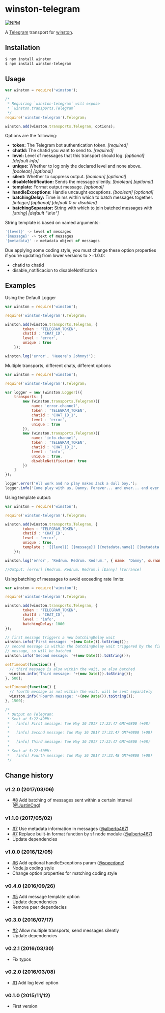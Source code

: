 # winston-telegram

[![NPM](https://nodei.co/npm/winston-telegram.png?downloads=true&downloadRank=true&stars=true)](https://nodei.co/npm/winston-telegram/)

A [Telegram][0] transport for [winston][1].

## Installation

``` sh
$ npm install winston
$ npm install winston-telegram
```

## Usage
``` js
var winston = require('winston');

/*
 * Requiring `winston-telegram` will expose
 * `winston.transports.Telegram`
 */
require('winston-telegram').Telegram;

winston.add(winston.transports.Telegram, options);
```

Options are the following:

* __token:__ The Telegram bot authentication token. *[required]*
* __chatId:__ The chatid you want to send to. *[required]*
* __level:__ Level of messages that this transport should log. *[optional]* *[default info]*
* __unique:__ Whether to log only the declared level and none above. *[boolean]* *[optional]*
* __silent:__ Whether to suppress output. *[boolean]* *[optional]*
* __disableNotification:__ Sends the message silently. *[boolean]* *[optional]*
* __template:__ Format output message. *[optional]*
* __handleExceptions:__ Handle uncaught exceptions. *[boolean]* *[optional]*
* __batchingDelay:__ Time in ms within which to batch messages together. *[integer]* *[optional]* *[default 0 or disabled]*
* __batchingSeparator:__ String with which to join batched messages with *[string]* *[default "\n\n"]*

String template is based on named arguments:
``` js
'{level}' -> level of messages
'{message}' -> text of messages
'{metadata}' -> metadata object of messages
```

Due applying some coding style, you must change these option properties if you're updating from lower versions to >=1.0.0:

- chatid to chatId
- disable_notificacion to disableNotification

## Examples
Using the Default Logger
``` js
var winston = require('winston');

require('winston-telegram').Telegram;

winston.add(winston.transports.Telegram, {
		token : 'TELEGRAM_TOKEN',
		chatId : 'CHAT_ID',
		level : 'error',
		unique : true
    });

winston.log('error', 'Heeere’s Johnny!');
```
Multiple transports, different chats, different options
``` js
var winston = require('winston');

require('winston-telegram').Telegram;

var logger = new (winston.Logger)({
	transports: [
		new (winston.transports.Telegram)({
			name: 'error-channel',
			token : 'TELEGRAM_TOKEN',
			chatId : 'CHAT_ID_1',
			level : 'error',
			unique : true
		}),
		new (winston.transports.Telegram)({
			name: 'info-channel',
			token : 'TELEGRAM_TOKEN',
			chatId : 'CHAT_ID_2',
			level : 'info',
			unique : true,
			disableNotification: true
		})
	]
});

logger.error('All work and no play makes Jack a dull boy.');
logger.info('Come play with us, Danny. Forever... and ever... and ever.');
```

Using template output:
``` js
var winston = require('winston');

require('winston-telegram').Telegram;

winston.add(winston.transports.Telegram, {
		token : 'TELEGRAM_TOKEN',
		chatId : 'CHAT_ID',
		level : 'error',
		unique : true,
		template : '[{level}] [{message}] [{metadata.name}] [{metadata.surname}]'
    });

winston.log('error', 'Redrum. Redrum. Redrum.', { name: 'Danny', surname: 'Torrance' });

//Output: [error] [Redrum. Redrum. Redrum.] [Danny] [Torrance]
```

Using batching of messages to avoid exceeding rate limits:
``` js
var winston = require('winston');

require('winston-telegram').Telegram;

winston.add(winston.transports.Telegram, {
		token : 'TELEGRAM_TOKEN',
		chatId : 'CHAT_ID',
		level : 'info',
		batchingDelay: 1000
});

// first message triggers a new batchingDelay wait
winston.info('First message: '+(new Date()).toString());
// second message is within the batchingDelay wait triggered by the first
// message, so will be batched
winston.info('Second message: '+(new Date()).toString());

setTimeout(function() {
  // third message is also within the wait, so also batched
  winston.info('Third message: '+(new Date()).toString());
}, 500);

setTimeout(function() {
  // fourth message is not within the wait, will be sent separately
  winston.info('Fourth message: '+(new Date()).toString());
}, 1500);

/*
 * Output on Telegram:
 * Sent at 5:22:49PM:
 *   [info] First message: Tue May 30 2017 17:22:47 GMT+0800 (+08)
 *
 *   [info] Second message: Tue May 30 2017 17:22:47 GMT+0800 (+08)
 *
 *   [info] Third message: Tue May 30 2017 17:22:47 GMT+0800 (+08)
 *
 * Sent at 5:22:50PM:
 *   [info] Fourth message: Tue May 30 2017 17:22:48 GMT+0800 (+08)
 */
```

## Change history

### v1.2.0 (2017/03/06)
- [#8](https://github.com/ivanmarban/winston-telegram/pull/8) Add batching of messages sent within a certain interval ([@JustinOng][4])

### v1.1.0 (2017/05/02)
- [#7](https://github.com/ivanmarban/winston-telegram/pull/7) Use metadata information in messages ([@alberto467][3])
- [#7](https://github.com/ivanmarban/winston-telegram/pull/7) Replace built-in format function by sf node module ([@alberto467][3])
- Update dependencies

### v1.0.0 (2016/12/05)
- [#6](https://github.com/ivanmarban/winston-telegram/pull/6) Add optional handleExceptions param ([@speedone][2])
- Node.js coding style
- Change option properties for matching coding style

### v0.4.0 (2016/09/26)
- [#5](https://github.com/ivanmarban/winston-telegram/issues/5) Add message template option
- Update dependencies
- Remove peer dependecies

### v0.3.0 (2016/07/17)
- [#2](https://github.com/ivanmarban/winston-telegram/issues/2) Allow multiple transports, send messages silently
- Update dependencies

### v0.2.1 (2016/03/30)
- Fix typos

### v0.2.0 (2016/03/08)
- [#1](https://github.com/ivanmarban/winston-telegram/issues/1) Add log level option

### v0.1.0 (2015/11/12)
- First version

[0]: https://telegram.org/
[1]: https://github.com/flatiron/winston
[2]: https://github.com/speedone
[3]: https://github.com/alberto467
[4]: https://github.com/JustinOng